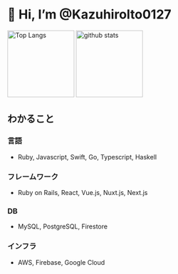 # 👋 Hi, I’m @KazuhiroIto0127

<div align="left"> 
  <img alt="Top Langs" height="150px" src="https://github-readme-stats.vercel.app/api/top-langs/?username=KazuhiroIto0127&layout=compact&count_private=true&show_icons=true&theme=default" />
  <img alt="github stats" height="150px" src="https://github-readme-stats.vercel.app/api?username=KazuhiroIto0127&count_private=true&show_icons=true&show_icons=true&theme=default" />
</div>

## わかること

### 言語

- Ruby, Javascript, Swift, Go, Typescript, Haskell

### フレームワーク

- Ruby on Rails, React, Vue.js, Nuxt.js, Next.js

### DB

- MySQL, PostgreSQL, Firestore

### インフラ

- AWS, Firebase, Google Cloud
